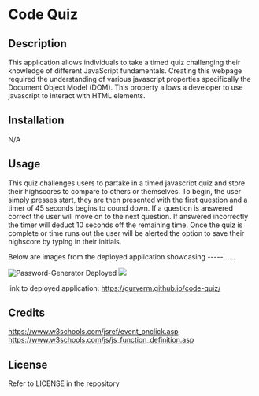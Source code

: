 # Code Quiz

## Description

This application allows individuals  to take a timed quiz challenging their knowledge of different JavaScript fundamentals. Creating this webpage required the understanding of various javascript properties specifically the Document Object Model (DOM). This property allows a developer to use javascript to interact with HTML elements.


## Installation

N/A

## Usage

This quiz challenges users to partake in a timed javascript quiz and store their highscores to compare to others or themselves. To begin, the user simply presses start, they are then presented with the first question and a timer of 45 seconds begins to cound down. If a question is answered correct the user will move on to the next question. If answered incorrectly the timer will deduct 10 seconds off the remaining time. 
Once the quiz is complete or time runs out the user will be alerted the option to save their highscore by typing in their initials.


Below are images from the deployed application showcasing -----......


![Password-Generator Deployed](/assets/images/alertBox.PNG)
![](/assets/images/Deployed.PNG)


link to deployed application: https://gurverm.github.io/code-quiz/ 
## Credits

https://www.w3schools.com/jsref/event_onclick.asp 
https://www.w3schools.com/js/js_function_definition.asp 

## License

Refer to LICENSE in the repository